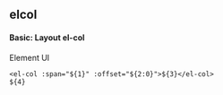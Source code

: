 ## elcol
#### Basic: Layout el-col
Element UI <el-col>
```
<el-col :span="${1}" :offset="${2:0}">${3}</el-col>
${4}
```